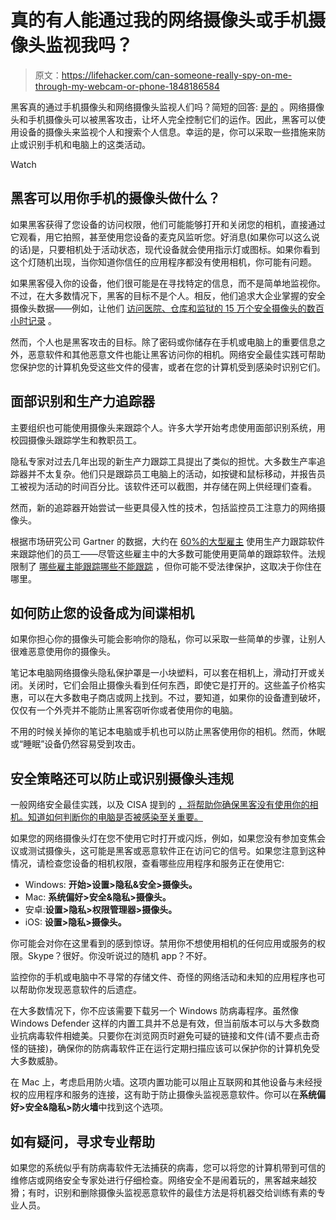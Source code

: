 # 真的有人能通过我的网络摄像头或手机摄像头监视我吗？

> 原文：<https://lifehacker.com/can-someone-really-spy-on-me-through-my-webcam-or-phone-1848186584>

黑客真的通过手机摄像头和网络摄像头监视人们吗？简短的回答: [是的](https://us.norton.com/internetsecurity-malware-webcam-hacking.html) 。网络摄像头和手机摄像头可以被黑客攻击，让坏人完全控制它们的运作。因此，黑客可以使用设备的摄像头来监视个人和搜索个人信息。幸运的是，你可以采取一些措施来防止或识别手机和电脑上的这类活动。

Watch

## 黑客可以用你手机的摄像头做什么？

如果黑客获得了您设备的访问权限，他们可能能够打开和关闭您的相机，直接通过它观看，用它拍照，甚至使用您设备的麦克风监听您。好消息(如果你可以这么说的话)是，只要相机处于活动状态，现代设备就会使用指示灯或图标。如果你看到这个灯随机出现，当你知道你信任的应用程序都没有使用相机，你可能有问题。

如果黑客侵入你的设备，他们很可能是在寻找特定的信息，而不是简单地监视你。不过，在大多数情况下，黑客的目标不是个人。相反，他们追求大企业掌握的安全摄像头数据——例如，让他们 [访问医院、仓库和监狱的 15 万个安全摄像头的数百小时记录](https://www.bloomberg.com/news/articles/2021-03-09/hackers-expose-tesla-jails-in-breach-of-150-000-security-cams) 。

然而，个人也是黑客攻击的目标。除了密码或你储存在手机或电脑上的重要信息之外，恶意软件和其他恶意文件也能让黑客访问你的相机。网络安全最佳实践可帮助您保护您的计算机免受这些文件的侵害，或者在您的计算机受到感染时识别它们。

## 面部识别和生产力追踪器

主要组织也可能使用摄像头来跟踪个人。许多大学开始考虑使用面部识别系统，用校园摄像头跟踪学生和教职员工。

隐私专家对过去几年出现的新生产力跟踪工具提出了类似的担忧。大多数生产率追踪器并不太复杂。他们只是跟踪员工电脑上的活动，如按键和鼠标移动，并报告员工被视为活动的时间百分比。该软件还可以截图，并存储在网上供经理们查看。

然而，新的追踪器开始尝试一些更具侵入性的技术，包括监控员工注意力的网络摄像头。

根据市场研究公司 Gartner 的数据，大约在 [60%的大型雇主](https://www.washingtonpost.com/technology/2021/09/24/remote-work-from-home-surveillance/) 使用生产力跟踪软件来跟踪他们的员工——尽管这些雇主中的大多数可能使用更简单的跟踪软件。法规限制了 [哪些雇主能跟踪哪些不能跟踪](https://www.globalization-partners.com/blog/remote-work-monitoring-what-companies-should-know-about-compliance-and-privacy/#gref) ，但你可能不受法律保护，这取决于你住在哪里。

## 如何防止您的设备成为间谍相机

如果你担心你的摄像头可能会影响你的隐私，你可以采取一些简单的步骤，让别人很难恶意使用你的摄像头。

笔记本电脑网络摄像头隐私保护罩是一小块塑料，可以套在相机上，滑动打开或关闭。关闭时，它们会阻止摄像头看到任何东西，即使它是打开的。这些盖子价格实惠，可以在大多数电子商店或网上找到。不过，要知道，如果你的设备遭到破坏，仅仅有一个外壳并不能防止黑客窃听你或者使用你的电脑。

不用的时候关掉你的笔记本电脑或手机也可以防止黑客使用你的相机。然而，休眠或“睡眠”设备仍然容易受到攻击。

## 安全策略还可以防止或识别摄像头违规

一般网络安全最佳实践，以及 CISA 提到的 [，将帮助你确保黑客没有使用你的相机。知道如何判断你的电脑是否被感染至关重要。](https://www.cisa.gov/uscert/ncas/tips/ST04-003)

如果您的网络摄像头灯在您不使用它时打开或闪烁，例如，如果您没有参加变焦会议或测试摄像头，这可能是黑客或恶意软件正在访问它的信号。如果您注意到这种情况，请检查您设备的相机权限，查看哪些应用程序和服务正在使用它:

*   Windows: **开始>设置>隐私&安全>摄像头。**
*   Mac: **系统偏好>安全&隐私>摄像头。**
*   安卓:**设置>隐私>权限管理器>摄像头。**
*   iOS: **设置>隐私>摄像头。**

你可能会对你在这里看到的感到惊讶。禁用你不想使用相机的任何应用或服务的权限。Skype？很好。你没听说过的随机 app？不好。

监控你的手机或电脑中不寻常的存储文件、奇怪的网络活动和未知的应用程序也可以帮助你发现恶意软件的后遗症。

在大多数情况下，你不应该需要下载另一个 Windows 防病毒程序。虽然像 Windows Defender 这样的内置工具并不总是有效，但当前版本可以与大多数商业抗病毒软件相媲美。只要你在浏览网页时避免可疑的链接和文件(请不要点击奇怪的链接)，确保你的防病毒软件正在运行定期扫描应该可以保护你的计算机免受大多数威胁。

在 Mac 上，考虑启用防火墙。这项内置功能可以阻止互联网和其他设备与未经授权的应用程序和服务的连接，这有助于防止摄像头监视恶意软件。你可以在**系统偏好>安全&隐私>防火墙**中找到这个选项。

## 如有疑问，寻求专业帮助

如果您的系统似乎有防病毒软件无法捕获的病毒，您可以将您的计算机带到可信的维修店或网络安全专家处进行仔细检查。网络安全不是闹着玩的，黑客越来越狡猾；有时，识别和删除摄像头监视恶意软件的最佳方法是将机器交给训练有素的专业人员。